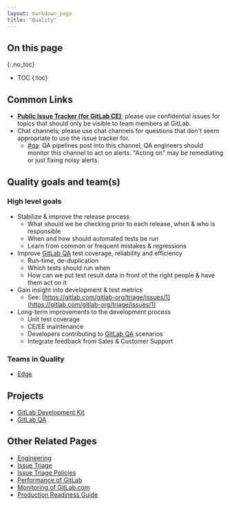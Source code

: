 ```yaml
---
layout: markdown_page
title: "Quality"
---
```


## On this page
{:.no_toc}

- TOC
{:toc}

## Common Links

- [**Public Issue Tracker (for GitLab CE)**](https://gitlab.com/gitlab-org/gitlab-ce);
  please use confidential issues for topics that should only be visible to team members at GitLab.
- Chat channels; please use chat channels for questions that don't seem appropriate to use the issue tracker for.
  - [#qa](https://gitlab.slack.com/archives/qa): QA pipelines post into this
    channel, QA engineers should monitor this channel to act on alerts. "Acting
    on" may be remediating or just fixing noisy alerts.

## Quality goals and team(s)

### High level goals

* Stabilize & improve the release process
  * What should we be checking prior to each release, when & who is responsible
  * When and how should automated tests be run
  * Learn from common or frequent mistakes & regressions
* Improve [GitLab QA] test coverage, reliability and efficiency
  * Run-time, de-duplication
  * Which tests should run when
  * How can we put test result data in front of the right people & have them act on it
* Gain insight into development & test metrics
  * See: [https://gitlab.com/gitlab-org/triage/issues/1](https://gitlab.com/gitlab-org/triage/issues/1)
* Long-term improvements to the development process
  * Unit test coverage
  * CE/EE maintenance
  * Developers contributing to [GitLab QA] scenarios
  * Integrate feedback from Sales & Customer Support

### Teams in Quality

- [Edge](edge)

## Projects

* [GitLab Development Kit](https://gitlab.com/gitlab-org/gitlab-development-kit)
* [GitLab QA]

## Other Related Pages

- [Engineering](/handbook/engineering)
- [Issue Triage](issue-triage)
- [Issue Triage Policies](/handbook/engineering/issues/issue-triage-policies)
- [Performance of GitLab](/handbook/engineering/performance)
- [Monitoring of GitLab.com](/handbook/infrastructure/monitoring)
- [Production Readiness Guide](https://gitlab.com/gitlab-com/infrastructure/blob/master/.gitlab/issue_templates/production_readiness.md)

[GitLab QA]: https://gitlab.com/gitlab-org/gitlab-qa
